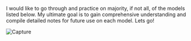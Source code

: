 I would like to go through and practice on majority, if not all, of the models listed below. My ultimate goal is to gain comprehensive understanding and compile detailed notes for future use on each model. Lets go!


![Capture](https://github.com/btemovska/Machine_Learning/assets/63975308/f2f73561-e62e-40aa-a8a0-3d4988e7a2e8)
